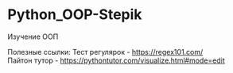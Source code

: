 # Python_OOP-Stepik
Изучение ООП

Полезные ссылки:
Тест регулярок - https://regex101.com/<br>
Пайтон тутор - https://pythontutor.com/visualize.html#mode=edit
